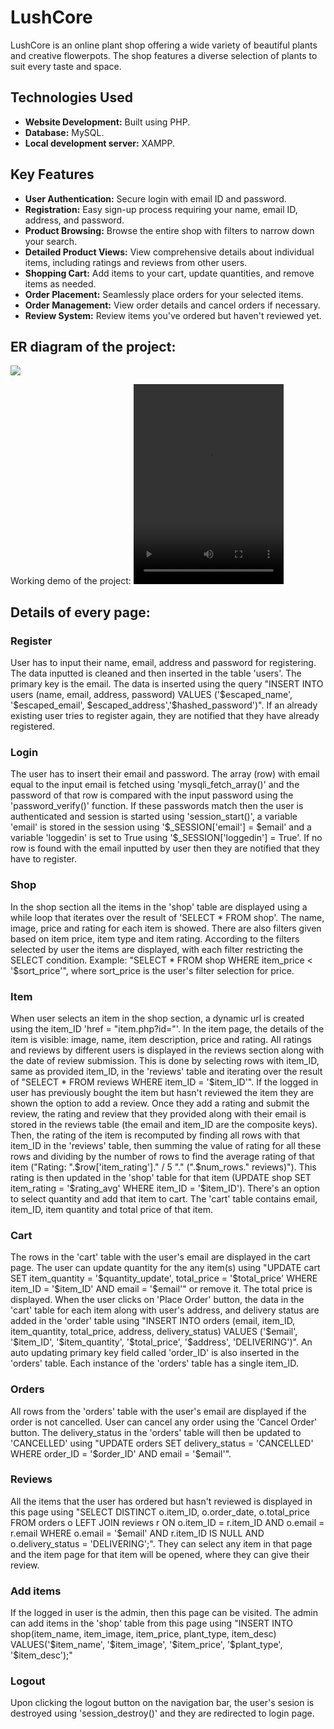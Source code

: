 # LushCore
<p>LushCore is an online plant shop offering a wide variety of beautiful plants and creative flowerpots. The shop features a diverse selection of plants to suit every taste and space.</p>

<h2>Technologies Used</h2>
<ul>
  <li><strong>Website Development:</strong> Built using PHP.</li>
  <li><strong>Database:</strong> MySQL.</li>
  <li><strong>Local development server:</strong> XAMPP.</li>
</ul>

<h2>Key Features</h2>
<ul>
  <li><strong>User Authentication:</strong> Secure login with email ID and password.</li>
  <li><strong>Registration:</strong> Easy sign-up process requiring your name, email ID, address, and password.</li>
  <li><strong>Product Browsing:</strong> Browse the entire shop with filters to narrow down your search.</li>
  <li><strong>Detailed Product Views:</strong> View comprehensive details about individual items, including ratings and reviews from other users.</li>
  <li><strong>Shopping Cart:</strong> Add items to your cart, update quantities, and remove items as needed.</li>
  <li><strong>Order Placement:</strong> Seamlessly place orders for your selected items.</li>
  <li><strong>Order Management:</strong> View order details and cancel orders if necessary.</li>
  <li><strong>Review System:</strong> Review items you've ordered but haven't reviewed yet.</li>
</ul>

<h2>ER diagram of the project:</h2>
<image src = "https://github.com/uditisinha/LushCore/assets/123114215/73f2b63c-5b92-4caf-b4a0-86e018620b1a" />

Working demo of the project:
<video src="https://github.com/uditisinha/LushCore/assets/123114215/33aa1f10-20a9-4aac-ba79-1a1d7fc8b598" control height="320" width="240"/>
<h2>Details of every page:</h2>
<h3>Register</h3>
<p>User has to input their name, email, address and password for registering. The data inputted is cleaned and then inserted in the table 'users'. The primary key is the email. The data is inserted using the query "INSERT INTO users (name, email, address, password) VALUES ('$escaped_name', '$escaped_email', $escaped_address','$hashed_password')". If an already existing user tries to register again, they are notified that they have already registered.</p>
<h3>Login</h3>
<p>The user has to insert their email and password. The array (row) with email equal to the input email is fetched using 'mysqli_fetch_array()' and the password of that row is compared with the input password using the 'password_verify()' function. If these passwords match then the user is authenticated and session is started using 'session_start()', a variable 'email' is stored in the session using '$_SESSION['email'] = $email' and a variable 'loggedin' is set to True using '$_SESSION['loggedin'] = True'. If no row is found with the email inputted by user then they are notified that they have to register.</p>
<h3>Shop</h3>
<p>In the shop section all the items in the 'shop' table are displayed using a while loop that iterates over the result of 'SELECT * FROM shop'. The name, image, price and rating for each item is showed. There are also filters given based on item price, item type and item rating. According to the filters selected by user the items are displayed, with each filter restricting the SELECT condition. Example: "SELECT * FROM shop WHERE item_price < '$sort_price'", where sort_price is the user's filter selection for price.</p>
<h3>Item</h3>
<p>When user selects an item in the shop section, a dynamic url is created using the item_ID 'href = "item.php?id=<?php echo $row['item_ID']; ?>"'. In the item page, the details of the item is visible: image, name, item description, price and rating. All ratings and reviews by different users is displayed in the reviews section along with the date of review submission. This is done by selecting rows with item_ID, same as provided item_ID, in the 'reviews' table and iterating over the result of "SELECT * FROM reviews WHERE item_ID = '$item_ID'". If the logged in user has previously bought the item but hasn't reviewed the item they are shown the option to add a review. Once they add a rating and submit the review, the rating and review that they provided along with their email is stored in the reviews table (the email and item_ID are the composite keys). Then, the rating of the item is recomputed by finding all rows with that item_ID in the 'reviews' table, then summing the value of rating for all these rows and dividing by the number of rows to find the average rating of that item ("Rating: ".$row['item_rating']." / 5 "." (".$num_rows." reviews)"). This rating is then updated in the 'shop' table for that item (UPDATE shop SET item_rating = '$rating_avg' WHERE item_ID = '$item_ID'). There's an option to select quantity and add that item to cart. The 'cart' table contains email, item_ID, item quantity and total price of that item.</p>
<h3>Cart</h3>
<p>The rows in the 'cart' table with the user's email are displayed in the cart page. The user can update quantity for the any item(s) using "UPDATE cart SET item_quantity = '$quantity_update', total_price = '$total_price' WHERE item_ID = '$item_ID' AND email = '$email'" or remove it. The total price is displayed. When the user clicks on 'Place Order' button, the data in the 'cart' table for each item along with user's address, and delivery status are added in the 'order' table using "INSERT INTO orders (email, item_ID, item_quantity, total_price, address, delivery_status) VALUES ('$email', '$item_ID', '$item_quantity', '$total_price', '$address', 'DELIVERING')". An auto updating primary key field called 'order_ID' is also inserted in the 'orders' table. Each instance of the 'orders' table has a single item_ID.</p>
<h3>Orders</h3>
<p>All rows from the 'orders' table with the user's email are displayed if the order is not cancelled. User can cancel any order using the 'Cancel Order' button. The delivery_status in the 'orders' table will then be updated to 'CANCELLED' using "UPDATE orders SET delivery_status = 'CANCELLED' WHERE order_ID = '$order_ID' AND email = '$email'".</p>
<h3>Reviews</h3>
<p>All the items that the user has ordered but hasn't reviewed is displayed in this page using "SELECT DISTINCT o.item_ID, o.order_date, o.total_price FROM orders o LEFT JOIN reviews r ON o.item_ID = r.item_ID AND o.email = r.email WHERE o.email = '$email' AND r.item_ID IS NULL AND o.delivery_status = 'DELIVERING';". They can select any item in that page and the item page for that item will be opened, where they can give their review.</p>
<h3>Add items</h3>
<p>If the logged in user is the admin, then this page can be visited. The admin can add items in the 'shop' table from this page using "INSERT INTO shop(item_name, item_image, item_price, plant_type, item_desc) VALUES('$item_name', '$item_image', '$item_price', '$plant_type', '$item_desc');"</p>
<h3>Logout</h3>
<p>Upon clicking the logout button on the navigation bar, the user's sesion is destroyed using 'session_destroy()' and they are redirected to login page.</p>

